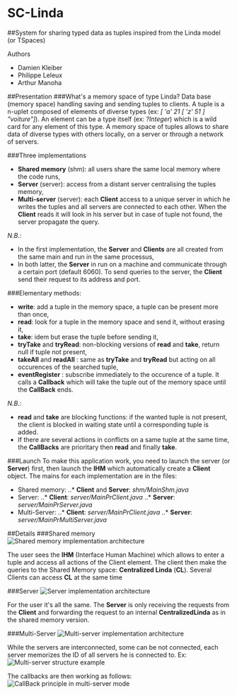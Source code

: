 # SC-Linda
##System for sharing typed data as tuples inspired from the Linda model (or TSpaces)

Authors
* Damien Kleiber
* Philippe Leleux
* Arthur Manoha

##Presentation
###What's a memory space of type Linda?
Data base (memory space) handling saving and sending tuples to clients. A tuple is a n-uplet composed of elements of diverse types (ex: *[ 'a' 21 [ 'z' 51 ] "voiture"]*). An element can be a type itself (ex: *?Integer*) which is a wild card for any element of this type.
A memory space of tuples allows to share data of diverse types with others locally, on a server or through a network of servers.

###Three implementations
* **Shared memory** (shm): all users share the same local memory where the code runs,
* **Server** (server): access from a distant server centralising the tuples memory,
* **Multi-server** (server): each **Client** access to a unique server in which he writes the tuples and all servers are connected to each other. When the **Client** reads it will look in his server but in case of tuple not found, the server propagate the query.

*N.B.:*
* In the first implementation, the **Server** and **Clients** are all created from the same main and run in the same processus,
* In both latter, the **Server** in run on a machine and communicate through a certain port (default 6060). To send queries to the server, the **Client** send their request to its address and port.

###Elementary methods:
* **write**: add a tuple in the memory space, a tuple can be present more than once,
* **read**: look for a tuple in the memory space and send it, without erasing it,
* **take**: idem but erase the tuple before sending it,
* **tryTake** and **tryRead**: non-blocking versions of **read** and **take**, return null if tuple not present,
* **takeAll** and **readAll** : same as **tryTake** and **tryRead** but acting on all occurences of the searched tuple,
* **eventRegister** : subscribe immediately to the occurence of a tuple. It calls a **Callback** which will take the tuple out of the memory space until the **CallBack** ends.

*N.B.:*
* **read** and **take** are blocking functions: if the wanted tuple is not present, the client is blocked in waiting state until a corresponding tuple is added.
* If there are several actions in conflicts on a same tuple at the same time, the **CallBacks** are prioritary then **read** and finally **take**.

###Launch
To make this application work, you need to launch the server (or **Server**) first, then launch the **IHM** which automatically create a **Client** object. The mains for each implementation are in the files:
* Shared memory:
..* **Client** and **Server**: *shm/MainShm.java*
* Server:
..* **Client**: *server/MainPrClient.java*
..* **Server**: *server/MainPrServer.java*
* Multi-Server:
..* **Client**: *server/MainPrClient.java*
..* **Server**: *server/MainPrMultiServer.java*

##Details
###Shared memory
![Shared memory implementation architecture](https://github.com/pleleux-enseeiht/SC-Linda/blob/master/Graphics/Architecture%20Cenralized%20Linda.png "Shared memory implementation architecture")

The user sees the **IHM** (Interface Human Machine) which allows to enter a tuple and access all actions of the Client element. The client then make the queries to the Shared Memory space: **Centralized Linda** (**CL**). Several Clients can access **CL** at the same time

###Server
![Server implementation architecture](https://github.com/pleleux-enseeiht/SC-Linda/blob/master/Graphics/Architecture%20Serveur%20Linda.png "Server implementation architecture")

For the user it's all the same. The **Server** is only receiving the requests from the **Client** and forwarding the request to an internal **CentralizedLinda** as in the shared memory version.

###Multi-Server
![Multi-server implementation architecture](https://github.com/pleleux-enseeiht/SC-Linda/blob/master/Graphics/Architecture%20Multi-Serveur%20Linda.png "Multi-server implementation architecture")

While the servers are interconnected, some can be not connected, each server memorizes the ID of all servers he is connected to. Ex:
    ![Multi-server structure example](https://github.com/pleleux-enseeiht/SC-Linda/blob/master/Graphics/Sch%C3%A9ma%20multi-serveur.png "Multi-server structure example")

The callbacks are then working as follows:
    ![CallBack principle in multi-server mode](https://github.com/pleleux-enseeiht/SC-Linda/blob/master/Graphics/Callback%20Serveur%20Linda.png "CallBack principle in multi-server mode")
